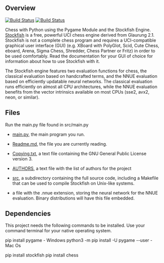 ## Overview

[![Build Status](https://github.com/official-stockfish/Stockfish/actions/workflows/stockfish.yml/badge.svg)](https://github.com/official-stockfish/Stockfish/actions)
[![Build Status](https://ci.appveyor.com/api/projects/status/github/official-stockfish/Stockfish?branch=master&svg=true)](https://ci.appveyor.com/project/mcostalba/stockfish/branch/master)


Chess with Python using the Pygame Module and the Stockfish Engine.
[Stockfish](https://stockfishchess.org) is a free, powerful UCI chess engine
derived from Glaurung 2.1. Stockfish is not a complete chess program and requires a
UCI-compatible graphical user interface (GUI) (e.g. XBoard with PolyGlot, Scid,
Cute Chess, eboard, Arena, Sigma Chess, Shredder, Chess Partner or Fritz) in order
to be used comfortably. Read the documentation for your GUI of choice for information
about how to use Stockfish with it.

The Stockfish engine features two evaluation functions for chess, the classical
evaluation based on handcrafted terms, and the NNUE evaluation based on efficiently
updatable neural networks. The classical evaluation runs efficiently on almost all
CPU architectures, while the NNUE evaluation benefits from the vector
intrinsics available on most CPUs (sse2, avx2, neon, or similar).

## Files

Run the main.py file found in src/main.py

  * [main.py](https://github.com/Harry-Hopkinson/Chess/blob/main/src/main.py), the main program you run.

  * [Readme.md](https://github.com/Harry-Hopkinson/Chess-in-Python/blob/main/README.md), the file you are currently reading.

  * [Copying.txt](https://github.com/Harry-Hopkinson/Chess-in-Python/blob/main/docs/Stockfish%20Official%20Docs/Copying.txt), a text file containing the GNU General Public License version 3.

  * [AUTHORS](https://github.com/Harry-Hopkinson/Chess-in-Python/blob/main/docs/Stockfish%20Official%20Docs/AUTHORS.txt), a text file with the list of authors for the project

  * [src](https://github.com/Harry-Hopkinson/Chess-in-Python/tree/main/src), a subdirectory containing the full source code, including a Makefile
    that can be used to compile Stockfish on Unix-like systems.

  * a file with the .nnue extension, storing the neural network for the NNUE
    evaluation. Binary distributions will have this file embedded.
    
## Dependencies

This project needs the following commands to be installed. Use your command terminal for your native operating system.

pip install pygame - Windows
python3 -m pip install -U pygame --user - Mac Os

pip install stockfish
pip install chess


